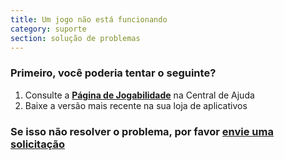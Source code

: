 ```yaml
---
title: Um jogo não está funcionando
category: suporte
section: solução de problemas
---
```

### Primeiro, você poderia tentar o seguinte?


1. Consulte a **[Página de Jogabilidade](https://help.studycat.com/hc/en-us/categories/34781881763353-Gameplay)** na Central de Ajuda
2. Baixe a versão mais recente na sua loja de aplicativos


### Se isso não resolver o problema, por favor [envie uma solicitação](https://help.studycat.com/hc/en-gb/requests/new)